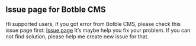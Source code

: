 ## Issue page for Botble CMS

Hi supported users, if you got error from Botble CMS, please check this issue page first: [Issue page](https://github.com/botble/issues/issues)
It’s maybe help you fix your problem. If you can not find solution, please help me create new issue for that.
